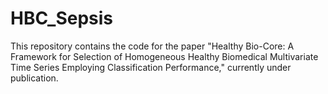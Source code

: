 # HBC_Sepsis
 This repository contains the code for the paper "Healthy Bio-Core: A Framework for Selection of Homogeneous Healthy Biomedical Multivariate Time Series Employing Classification Performance," currently under publication.
